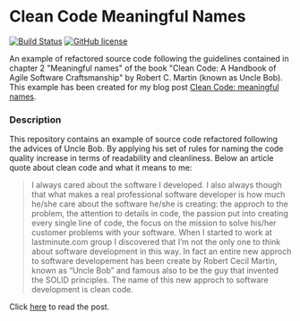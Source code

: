 # Clean Code Meaningful Names

[![Build Status](https://travis-ci.org/chicio/Clean-Code-Meaningful-Names.svg?branch=master)](https://travis-ci.org/chicio/Clean-Code-Meaningful-Names)
[![GitHub license](https://img.shields.io/badge/license-MIT-blue.svg)](https://raw.githubusercontent.com/chicio/Clean-Code-Meaningful-Names/master/LICENSE.md)

An example of refactored source code following the guidelines contained in chapter 2 "Meaningful names" of the book "Clean Code: A Handbook of Agile Software Craftsmanship" by Robert C. Martin (known as Uncle Bob). This example has been created for my blog post  [Clean Code: meaningful names](https://www.fabrizioduroni.it/2017/09/11/clean-code-meaningful-names.html "Clean Code: meaningful names").

### Description

This repository contains an example of source code refactored following the advices of Uncle Bob. By applying his set of rules for naming the code quality increase in terms of readability and cleanliness. Below an article quote about clean code and what it means to me:

> I always cared about the software I developed. I also always though that what makes a real professional software developer is how much he/she care about the software he/she is creating: the approch to the problem, the attention to details in code, the passion put into creating every single line of code, the focus on the mission to solve his/her customer problems with your software.
When I started to work at lastminute.com group I discovered that I’m not the only one to think about software development in this way.
In fact an entire new approch to software developement has been create by Robert Cecil Martin, known as “Uncle Bob” and famous also to be the guy that invented the SOLID principles. The name of this new approch to software development is clean code.

Click [here](https://www.fabrizioduroni.it/2017/09/11/clean-code-meaningful-names.html "Clean Code: meaningful names") to read the post.
